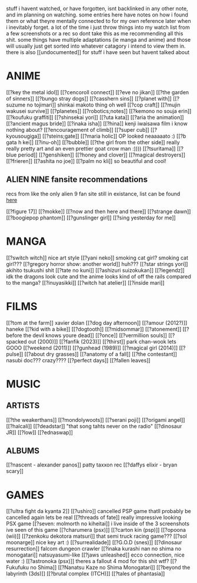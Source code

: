 stuff i havent watched, or have forgotten, isnt backlinked in any other note, and im planning on watching. some entries here have notes on how i found them or what theyre mentally connected to for my own reference later when i inevitably forget. a lot of the time i just throw things into my watch list from a few screenshots or a rec so dont take this as me recommending all this shit. some things have multiple adaptations (ie manga and anime) and those will usually just get sorted into whatever catagory i intend to view them in.
there is also [[undocumented]] for stuff i have seen but havent talked about

# ANIME

[[?key the metal idol]]
[[?cencoroll connect]]
[[?eve no jikan]]
[[?the garden of sinners]]
[[?bungo stray dogs]]
[[?casshern sins]]
[[?planet with]]
[[?suzume no tojimari]] shinkai makoto thing oh well
[[?cop craft]]
[[?mujin wakusei survive]]
[[?planetes]]
[[?robotics;notes]]
[[?kemono no souja erin]]
[[?koufuku graffiti]]
[[?shinsekai yori]]
[[?uta kata]]
[[?aria the animation]]
[[?ancient magus bride]]
[[?inaka isha]]
[[?hina]] kenji iwaisawa film i know nothing about?
[[?encouragement of climb]]
[[?super cub]]
[[?kyousougiga]]
[[?steins;gate]]
[[?maria holic]] OP looked neaaaaato :)
[[?b gata h kei]]
[[?inu-oh]]
[[?bubble]]
[[?the girl from the other side]] really really pretty art and an even prettier goat crow man :))))
[[?tsuritama]]
[[?blue period]]
[[?genshiken]]
[[?honey and clover]]
[[?magical destroyers]]
[[?frieren]]
[[?ashita no joe]]
[[?palm no kli]] so beautiful and cool!

## ALIEN NINE fansite recommendations
recs from like the only alien 9 fan site still in existance, list can be found [here](https://alien9.crossrealms.net/info_story.php)

[[?figure 17]]
[[?mokke]]
[[?now and then here and there]]
[[?strange dawn]]
[[?boogiepop phantom]]
[[?gunslinger girl]]
[[?sing yesterday for me]]

# MANGA

[[?switch witch]] nice art style
[[?yani neko]] smoking cat girl? smoking cat girl???
[[?gregory horror show: another world]] huh???
[[?star strings yori]] akihito tsukushi shit
[[?tate no kuni]]
[[?ashizuri suizokukan]]
[[?legendz]] idk the dragons look cute and the anime looks kind of off the rails compared to the manga?
[[?inuyasikki]]
[[?witch hat atelier]]
[[?inside mari]]


# FILMS

[[?tom at the farm]] xavier dolan
[[?dog day afternoon]]
[[?amour (2012?)]] haneke
[[?kid with a bike]]
[[?dogtooth]]
[[?midsommar]]
[[?atonement]]
[[?before the devil knows youre dead]]
[[?once]]
[[?vermillion souls]]
[[?spacked out (2000)]]
[[?fanfik (2023)]]
[[?thirst]] park chan-wook lets GOOO
[[?weekend (2011)]]
[[?gunhead (1989)]]
[[?magical girl (2014)]]
[[?pulse]]
[[?about dry grasses]]
[[?anatomy of a fall]]
[[?the contestant]] nasubi doc??? crazy????
[[?perfect days]]
[[?fallen leaves]]
# MUSIC

## ARTISTS

[[?the weakerthans]]
[[?mondolywoots]]
[[?serani poji]]
[[?origami angel]]
[[?halcali]]
[[?deadstar]] "that song tahts never on the radio"
[[?dinosaur JR]]
[[?low]]
[[?ednaswap]]
## ALBUMS

[[?nascent - alexander panos]] patty taxxon rec
[[?daffys elixir - bryan scary]]

# GAMES
[[?ultra fight da kyanta 2]]
[[?ushiro]] cancelled PSP game thatll probably be cancelled again lets be real
[[?threads of fate]] really impressive looking PSX game
[[?seven: molmorth no kiheitai]] i live inside of the 3 screenshots ive seen of this game
[[?charumera (psx)]]
[[?carton kin (psp)]]
[[?opoona (wii)]]
[[?zenkoku dekotora matsuri]] that semi truck racing game???
[[?sol moonarge]] nice key art :)
[[?surrealidade]]
[[?G.O.D (snes)]]
[[?dinosaur resurrection]] falcom dungeon crawler
[[?inaka kurashi nan no shima no monogatari]] natsuyasumi-like
[[?jaws unleashed]] ecco connection, nice water :)
[[?astronoka (psx)]] theres a fallout 4 mod for this shit wtf?
[[?Fukufuku no Shima]]
[[?Nanatsu Kaze no Shima Monogatari]]
[[?beyond the labyrinth (3ds)]]
[[?brutal complex (ITCH)]]
[[?tales of phantasia]]